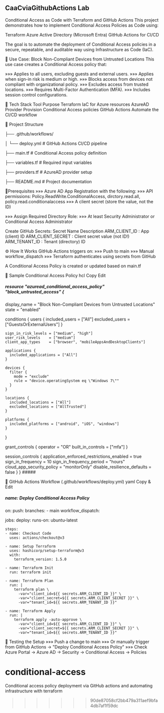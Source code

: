  ## CaaCviaGithubActions Lab
Conditional Access as Code with Terraform and GitHub Actions
This project demonstrates how to implement Conditional Access Policies as Code using:

Terraform
Azure Active Directory (Microsoft Entra)
GitHub Actions for CI/CD

The goal is to automate the deployment of Conditional Access policies in a secure, repeatable, and auditable way using Infrastructure as Code (IaC).

🚀 Use Case: Block Non-Compliant Devices from Untrusted Locations
This use case creates a Conditional Access policy that:

»»» Applies to all users, excluding guests and external users.
»»» Applies when sign-in risk is medium or high.
»»» Blocks access from devices not compliant with organizational policy.
»»» Excludes access from trusted locations.
»»» Requires Multi-Factor Authentication (MFA).
»»» Includes session control configurations.

🔧 Tech Stack
Tool	Purpose
Terraform	IaC for Azure resources
AzureAD Provider	Provision Conditional Access policies
GitHub Actions	Automate the CI/CD workflow

📁 Project Structure

├── .github/workflows/

│   └── deploy.yml           # GitHub Actions CI/CD pipeline

├── main.tf                  # Conditional Access policy definition

├── variables.tf             # Required input variables

├── providers.tf             # AzureAD provider setup

├── README.md                # Project documentation


🔐Prerequisites
»»» Azure AD App Registration with the following:
»»» API permissions: Policy.ReadWrite.ConditionalAccess, dirctory.read.all, policy.read.conditionalaccess
»»» A client secret (store the value, not the ID)

»»» Assign Required Directory Role:
»»» At least Security Administrator or Conditional Access Administrator

Create GitHub Secrets:
Secret Name	Description
ARM_CLIENT_ID	: App (client) ID
ARM_CLIENT_SECRET :	Client secret value (not ID!)
ARM_TENANT_ID	: Tenant (directory) ID

⚙️ How It Works
GitHub Actions triggers on:
»»» Push to main
»»» Manual workflow_dispatch
»»» Terraform authenticates using secrets from GitHub

A Conditional Access Policy is created or updated based on main.tf

📄 Sample Conditional Access Policy
hcl
Copy
Edit
##### resource "azuread_conditional_access_policy" "block_untrusted_access" {
  display_name = "Block Non-Compliant Devices from Untrusted Locations"
  state        = "enabled"

  conditions {
    users {
      included_users = ["All"]
      excluded_users = ["GuestsOrExternalUsers"]
    }

    sign_in_risk_levels = ["medium", "high"]
    user_risk_levels    = ["medium"]
    client_app_types    = ["browser", "mobileAppsAndDesktopClients"]

    applications {
      included_applications = ["All"]
    }

    devices {
      filter {
        mode = "exclude"
        rule = "device.operatingSystem eq \"Windows 7\""
      }
    }

    locations {
      included_locations = ["All"]
      excluded_locations = ["AllTrusted"]
    }

    platforms {
      included_platforms = ["android", "iOS", "windows"]
    }
  }

  grant_controls {
    operator          = "OR"
    built_in_controls = ["mfa"]
  }

  session_controls {
    application_enforced_restrictions_enabled = true
    sign_in_frequency                         = 10
    sign_in_frequency_period                  = "hours"
    cloud_app_security_policy                 = "monitorOnly"
    disable_resilience_defaults               = false
  }
} #####

🔄 GitHub Actions Workflow (.github/workflows/deploy.yml)
yaml
Copy & Edit

##### name: Deploy Conditional Access Policy

on:
  push:
    branches:
      - main
  workflow_dispatch:

jobs:
  deploy:
    runs-on: ubuntu-latest

    steps:
    - name: Checkout Code
      uses: actions/checkout@v3

    - name: Setup Terraform
      uses: hashicorp/setup-terraform@v3
      with:
        terraform_version: 1.5.0

    - name: Terraform Init
      run: terraform init

    - name: Terraform Plan
      run: |
        terraform plan \
          -var="client_id=${{ secrets.ARM_CLIENT_ID }}" \
          -var="client_secret=${{ secrets.ARM_CLIENT_SECRET }}" \
          -var="tenant_id=${{ secrets.ARM_TENANT_ID }}"

    - name: Terraform Apply
      run: |
        terraform apply -auto-approve \
          -var="client_id=${{ secrets.ARM_CLIENT_ID }}" \
          -var="client_secret=${{ secrets.ARM_CLIENT_SECRET }}" \
          -var="tenant_id=${{ secrets.ARM_TENANT_ID }}"
          
🧪 Testing the Setup
»»» Push a change to main
»»» Or manually trigger from GitHub Actions → "Deploy Conditional Access Policy"
»»» Check Azure Portal → Azure AD → Security → Conditional Access → Policies

# conditional-access
Conditional access policy deployment via GitHub actions and automating infrastructure with terraform
>>>>>>> 90de87058cf2bb479a311aef9bfa4db7af1f59dc
